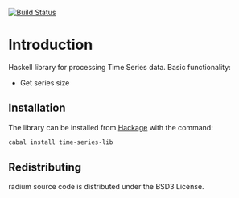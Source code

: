 [![Build Status](https://travis-ci.org/klangner/time-series-lib.svg?branch=master)](https://travis-ci.org/klangner/time-series-lib)

# Introduction

Haskell library for processing Time Series data.
Basic functionality:
  * Get series size


## Installation
The library can be installed from [Hackage](http://hackage.haskell.org/package/time-series-lib) with the command:

```sh
cabal install time-series-lib
```

## Redistributing

radium source code is distributed under the BSD3 License.
